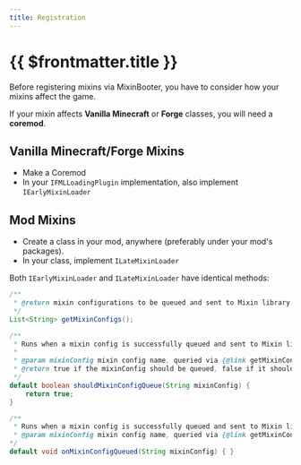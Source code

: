```yaml
---
title: Registration
---
```


# {{ $frontmatter.title }}

Before registering mixins via MixinBooter, you have to consider how your mixins affect the game.

If your mixin affects **Vanilla Minecraft** or **Forge** classes, you will need a **coremod**.

## Vanilla Minecraft/Forge Mixins

- Make a Coremod
- In your `IFMLLoadingPlugin` implementation, also implement `IEarlyMixinLoader`

## Mod Mixins

- Create a class in your mod, anywhere (preferably under your mod's packages).
- In your class, implement `ILateMixinLoader`

Both `IEarlyMixinLoader` and `ILateMixinLoader` have identical methods:

```java
/**
 * @return mixin configurations to be queued and sent to Mixin library.
 */
List<String> getMixinConfigs();

/**
 * Runs when a mixin config is successfully queued and sent to Mixin library.
 *
 * @param mixinConfig mixin config name, queried via {@link getMixinConfigs()}.
 * @return true if the mixinConfig should be queued, false if it should not.
 */
default boolean shouldMixinConfigQueue(String mixinConfig) {
    return true;
}

/**
 * Runs when a mixin config is successfully queued and sent to Mixin library.
 * @param mixinConfig mixin config name, queried via {@link getMixinConfigs()}.
*/
default void onMixinConfigQueued(String mixinConfig) { }
```
